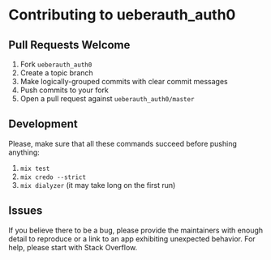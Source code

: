 # Contributing to ueberauth_auth0

## Pull Requests Welcome

1. Fork `ueberauth_auth0`
2. Create a topic branch
3. Make logically-grouped commits with clear commit messages
4. Push commits to your fork
5. Open a pull request against `ueberauth_auth0/master`

## Development

Please, make sure that all these commands succeed before pushing anything:

1. `mix test`
2. `mix credo --strict`
3. `mix dialyzer` (it may take long on the first run)

## Issues

If you believe there to be a bug, please provide the maintainers with enough
detail to reproduce or a link to an app exhibiting unexpected behavior. For
help, please start with Stack Overflow.
